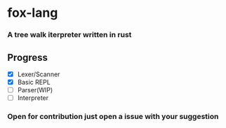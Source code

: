 # fox-lang

### A tree walk iterpreter written in rust

## Progress
- [x] Lexer/Scanner
- [x] Basic REPL
- [ ]  Parser(WIP)
- [ ]  Interpreter

### Open for contribution just open a issue with your suggestion
